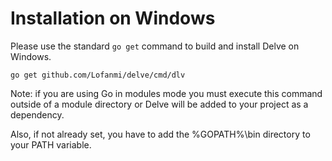 # Installation on Windows

Please use the standard `go get` command to build and install Delve on Windows.

```
go get github.com/Lofanmi/delve/cmd/dlv
```

Note: if you are using Go in modules mode you must execute this command outside of a module directory or Delve will be added to your project as a dependency.

Also, if not already set, you have to add the %GOPATH%\bin directory to your PATH variable.
